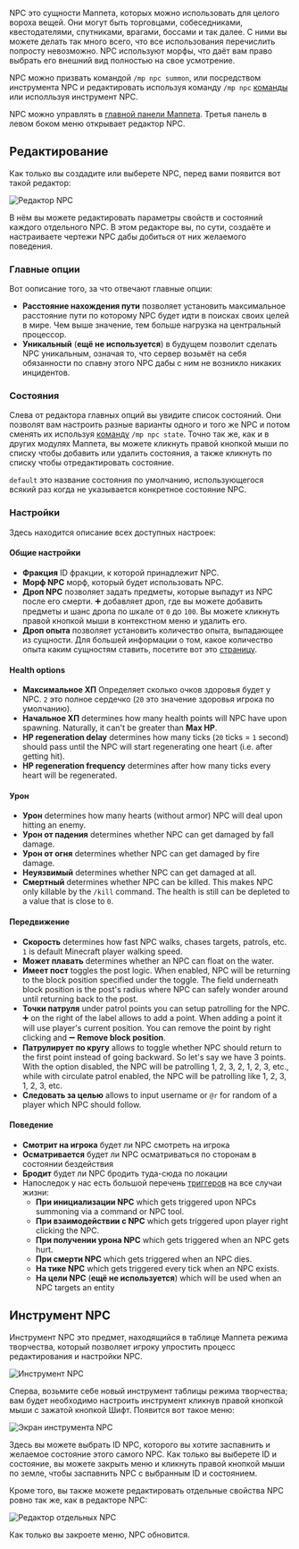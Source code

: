 NPC это сущности Маппета, которых можно использовать для целого вороха вещей. Они могут быть торговцами, собеседниками, квестодателями, спутниками, врагами, боссами и так далее. С ними вы можете делать так много всего, что все использования перечислить попросту невозможно. NPC используют морфы, что даёт вам право выбрать его внешний вид полностью на свое усмотрение.

NPC можно призвать командой `/mp npc summon`, или посредством инструмента NPC и редактировать используя команду `/mp npc` [команды](https://github.com/Andruxioid/mappet_ru/blob/main/%D0%9A%D0%BE%D0%BC%D0%B0%D0%BD%D0%B4%D1%8B.md#mp-npc-state-target-state) или исполльзуя инструмент NPC.

NPC можно управлять в [главной панели Маппета](https://github.com/Andruxioid/mappet_ru/blob/main/%D0%93%D0%BB%D0%B0%D0%B2%D0%BD%D0%B0%D1%8F%20%D0%BF%D0%B0%D0%BD%D0%B5%D0%BB%D1%8C%20%D0%9C%D0%B0%D0%BF%D0%BF%D0%B5%D1%82%D0%B0.md). Третья панель в левом боком меню открывает редактор NPC.

## Редактирование

Как только вы создадите или выберете NPC, перед вами появится вот такой редактор:

![Редактор NPC](https://i.imgur.com/mDe1NQt.png)

В нём вы можете редактировать параметры свойств и состояний каждого отдельного NPC. В этом редакторе вы, по сути, создаёте и настраиваете чертежи NPC дабы добиться от них желаемого поведения. 

### Главные опции

Вот оописание того, за что отвечают главные опции:

* **Расстояние нахождения пути** позволяет установить максимальное расстояние пути по которому NPC будет идти в поисках своих целей в мире. Чем выше значение, тем больше нагрузка на центральный процессор.
* **Уникальный** (**ещё не используется**) в будущем позволит сделать NPC уникальным, означая то, что сервер возьмёт на себя обязанности по спавну этого NPC дабы с ним не возникло никаких инцидентов.

### Состояния

Слева от редактора главных опций вы увидите список состояний. Они позволят вам настроить разные варианты одного и того же NPC и потом сменять их используя [команду](https://github.com/Andruxioid/mappet_ru/blob/main/%D0%9A%D0%BE%D0%BC%D0%B0%D0%BD%D0%B4%D1%8B.md#mp-npc-state-target-state) `/mp npc state`. Точно так же, как и в других модулях Маппета, вы можете кликнуть правой кнопкой мыши по списку чтобы добавить или удалить состояния, а также кликнуть по списку чтобы отредактировать состояние.

`default` это название состояния по умолчанию, использующегося всякий раз когда не указывается конкретное состояние NPC.

### Настройки

Здесь находится описание всех доступных настроек:

#### Общие настройки

* **Фракция** ID фракции, к которой принадлежит NPC.
* **Морф NPC** морф, который будет использовать NPC.
* **Дроп NPC** позволяет задать предметы, которые выпадут из NPC после его смерти. ➕ добавляет дроп, где вы можете добавить предметы и шанс дропа по шкале от `0` до `100`. Вы можете кликнуть правой кнопкой мыши в контекстном меню и удалить его.
* **Дроп опыта** позволяет установить количество опыта, выпадающее из сущности. Для большей информации о том, какое количество опыта каким сущностям ставить, посетите вот это [страницу](https://minecraft.fandom.com/ru/wiki/%D0%9E%D0%BF%D1%8B%D1%82).

#### Health options

* **Максимальное ХП** Определяет сколько очков здоровья будет у NPC. `2` это полное сердечко (`20` это значение здоровья игрока по умолчанию).
* **Начальное ХП** determines how many health points will NPC have upon spawning. Naturally, it can't be greater than **Max HP**.
* **HP regeneration delay** determines how many ticks (`20` ticks = `1` second) should pass until the NPC will start regenerating one heart (i.e. after getting hit).
* **HP regeneration frequency** determines after how many ticks every heart will be regenerated.

#### Урон

* **Урон** determines how many hearts (without armor) NPC will deal upon hitting an enemy.
* **Урон от падения** determines whether NPC can get damaged by fall damage.
* **Урон от огня** determines whether NPC can get damaged by fire damage.
* **Неуязвимый** determines whether NPC can get damaged at all.
* **Смертный** determines whether NPC can be killed. This makes NPC only killable by the `/kill` command. The health is still can be depleted to a value that is close to `0`.

#### Передвижение

* **Скорость** determines how fast NPC walks, chases targets, patrols, etc. `1` is default Minecraft player walking speed.
* **Может плавать** determines whether an NPC can float on the water.
* **Имеет пост** toggles the post logic. When enabled, NPC will be returning to the block position specified under the toggle. The field underneath block position is the post's radius where NPC can safely wonder around until returning back to the post.
* **Точки патруля** under patrol points you can setup patrolling for the NPC. ➕ on the right of the label allows to add a point. When adding a point it will use player's current position. You can remove the point by right clicking and ➖ **Remove block position**.
* **Патрулирует по кругу** allows to toggle whether NPC should return to the first point instead of going backward. So let's say we have 3 points. With the option disabled, the NPC will be patrolling 1, 2, 3, 2, 1, 2, 3, etc., while with circulate patrol enabled, the NPC will be patrolling like 1, 2, 3, 1, 2, 3, etc.
* **Следовать за целью** allows to input username or `@r` for random of a player which NPC should follow.

#### Поведение

* **Смотрит на игрока** будет ли NPC смотреть на игрока
* **Осматривается** будет ли NPC осматриваться по сторонам в состоянии бездействия
* **Бродит** будет ли NPC бродить туда-сюда по локации
* Напоследок у нас есть большой перечень [триггеров](https://github.com/Andruxioid/mappet_ru/blob/main/%D0%A2%D1%80%D0%B8%D0%B3%D0%B3%D0%B5%D1%80.md) на все случаи жизни:
    * **При инициализации NPC** which gets triggered upon NPCs summoning via a command or NPC tool.
    * **При взаимодействии с NPC** which gets triggered upon player right clicking the NPC.
    * **При получении урона NPC** which gets triggered when an NPC gets hurt.
    * **При смерти NPC** which gets triggered when an NPC dies.
    * **На тике NPC** which gets triggered every tick when an NPC exists.
    * **На цели NPC** (**ещё не используется**) which will be used when an NPC targets an entity


## Инструмент NPC

Инструмент NPC это предмет, находящийся в таблице Маппета режима творчества, который позволяет игроку упростить процесс редактирования и настройки NPC.

![Инструмент NPC](https://i.imgur.com/QV5SpBn.png)

Сперва, возьмите себе новый инструмент таблицы режима творчества; вам будет необходимо настроить инструмент кликнув правой кнопкой мыши с зажатой кнопкой Шифт. Появится вот такое меню: 

![Экран инструмента NPC](https://i.imgur.com/3h7vdTe.png)

Здесь вы можете выбрать ID NPC, которого вы хотите заспавнить и желаемое состояние этого самого NPC. Как только вы выберете ID и состояние, вы можете закрыть меню и кликнуть правой кнопкой мыши по земле, чтобы заспавнить NPC с выбранным ID и состоянием. 

Кроме того, вы также можете редактировать отдельные свойства NPC ровно так же, как в редакторе NPC:

![Редактор отдельных NPC](https://i.imgur.com/Ubct0va.png)

Как только вы закроете меню, NPC обновится.
